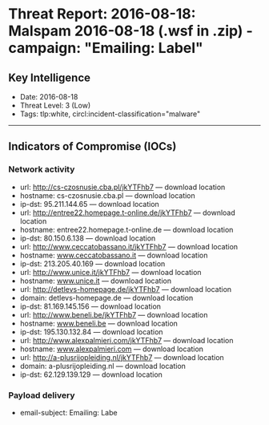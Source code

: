 # Threat Report: 2016-08-18: Malspam 2016-08-18 (.wsf in .zip) - campaign: "Emailing: Label"


## Key Intelligence
* Date: 2016-08-18
* Threat Level: 3 (Low)
* Tags: tlp:white, circl:incident-classification="malware"

---

## Indicators of Compromise (IOCs)
### Network activity
* url: http://cs-czosnusie.cba.pl/jkYTFhb7 — download location
* hostname: cs-czosnusie.cba.pl — download location
* ip-dst: 95.211.144.65 — download location
* url: http://entree22.homepage.t-online.de/jkYTFhb7 — download location
* hostname: entree22.homepage.t-online.de — download location
* ip-dst: 80.150.6.138 — download location
* url: http://www.ceccatobassano.it/jkYTFhb7 — download location
* hostname: www.ceccatobassano.it — download location
* ip-dst: 213.205.40.169 — download location
* url: http://www.unice.it/jkYTFhb7 — download location
* hostname: www.unice.it — download location
* url: http://detlevs-homepage.de/jkYTFhb7 — download location
* domain: detlevs-homepage.de — download location
* ip-dst: 81.169.145.156 — download location
* url: http://www.beneli.be/jkYTFhb7 — download location
* hostname: www.beneli.be — download location
* ip-dst: 195.130.132.84 — download location
* url: http://www.alexpalmieri.com/jkYTFhb7 — download location
* hostname: www.alexpalmieri.com — download location
* url: http://a-plusrijopleiding.nl/jkYTFhb7 — download location
* domain: a-plusrijopleiding.nl — download location
* ip-dst: 62.129.139.129 — download location

### Payload delivery
* email-subject: Emailing: Labe
